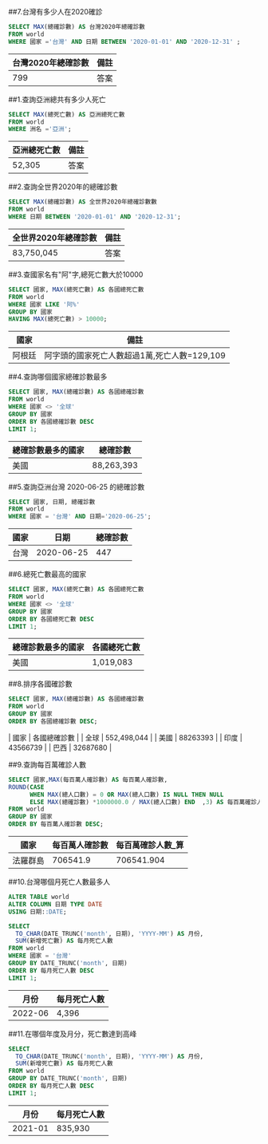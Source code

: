 ##7.台灣有多少人在2020確診

```sql
SELECT MAX(總確診數) AS 台灣2020年總確診數
FROM world
WHERE 國家 ='台灣' AND 日期 BETWEEN '2020-01-01' AND '2020-12-31' ;
```
| 台灣2020年總確診數 | 備註 |
| --- | --- |
| 799 |答案 |

##1.查詢亞洲總共有多少人死亡
```sql
SELECT MAX(總死亡數) AS 亞洲總死亡數
FROM world
WHERE 洲名 ='亞洲';
```
| 亞洲總死亡數 | 備註 |
| --- | --- |
| 52,305 |答案 |

##2.查詢全世界2020年的總確診數
```sql
SELECT MAX(總確診數) AS 全世界2020年總確診數數
FROM world
WHERE 日期 BETWEEN '2020-01-01' AND '2020-12-31';
```
| 全世界2020年總確診數 | 備註 |
| --- | --- |
| 83,750,045 |答案 |

##3.查國家名有"阿"字,總死亡數大於10000

```sql
SELECT 國家, MAX(總死亡數) AS 各國總死亡數
FROM world
WHERE 國家 LIKE '阿%'
GROUP BY 國家
HAVING MAX(總死亡數) > 10000;
```

| 國家 | 備註 |
| --- | --- |
| 阿根廷 | 阿字頭的國家死亡人數超過1萬,死亡人數=129,109 |

##4.查詢哪個國家總確診數最多

```sql
SELECT 國家, MAX(總確診數) AS 各國總確診數
FROM world
WHERE 國家 <> '全球'
GROUP BY 國家
ORDER BY 各國總確診數 DESC
LIMIT 1;
```
| 總確診數最多的國家 | 總確診數 |
| --- | --- |
| 美國 | 88,263,393 |

##5.查詢亞洲台灣 2020-06-25 的總確診數

```sql
SELECT 國家, 日期, 總確診數
FROM world
WHERE 國家 = '台灣' AND 日期='2020-06-25';
```

| 國家 |日期 | 總確診數 |
| --- | --- | --- |
| 台灣 | 2020-06-25 | 447 |

##6.總死亡數最高的國家
```sql
SELECT 國家, MAX(總死亡數) AS 各國總死亡數
FROM world
WHERE 國家 <> '全球'
GROUP BY 國家
ORDER BY 各國總死亡數 DESC
LIMIT 1;
```
| 總確診數最多的國家 | 各國總死亡數 |
| --- | --- |
| 美國 | 1,019,083 |

##8.排序各國確診數

```sql
SELECT 國家, MAX(總確診數) AS 各國總確診數
FROM world
GROUP BY 國家
ORDER BY 各國總確診數 DESC;
```
| 國家 | 各國總確診數 |
| 全球 |  552,498,044 |
| 美國 |  88263393 |
| 印度 |  43566739 |
| 巴西 |  32687680 |

##9.查詢每百萬確診人數

```sql
SELECT 國家,MAX(每百萬人確診數) AS 每百萬人確診數,
ROUND(CASE 
      WHEN MAX(總人口數) = 0 OR MAX(總人口數) IS NULL THEN NULL
      ELSE MAX(總確診數) *1000000.0 / MAX(總人口數) END  ,3) AS 每百萬確診人數_算
FROM world
GROUP BY 國家
ORDER BY 每百萬人確診數 DESC;
```

| 國家 |每百萬人確診數 | 每百萬確診人數_算 |
| --- | --- | --- |
| 法羅群島 | 706541.9 | 706541.904 |

##10.台灣哪個月死亡人數最多人

```sql
ALTER TABLE world
ALTER COLUMN 日期 TYPE DATE
USING 日期::DATE;

SELECT 
  TO_CHAR(DATE_TRUNC('month', 日期), 'YYYY-MM') AS 月份,
  SUM(新增死亡數) AS 每月死亡人數
FROM world
WHERE 國家 = '台灣'
GROUP BY DATE_TRUNC('month', 日期)
ORDER BY 每月死亡人數 DESC
LIMIT 1;
```
| 月份 |每月死亡人數 | 
| --- | --- |
| 2022-06 | 4,396 | 

##11.在哪個年度及月分，死亡數達到高峰

```sql
SELECT 
  TO_CHAR(DATE_TRUNC('month', 日期), 'YYYY-MM') AS 月份,
  SUM(新增死亡數) AS 每月死亡人數
FROM world
GROUP BY DATE_TRUNC('month', 日期)
ORDER BY 每月死亡人數 DESC
LIMIT 1;
```
| 月份 |每月死亡人數 | 
| --- | --- |
| 2021-01 | 835,930 | 

